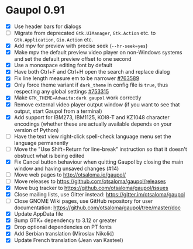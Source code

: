 Gaupol 0.91
===========

* [x] Use header bars for dialogs
* [ ] Migrate from deprecated `Gtk.UIManager`, `Gtk.Action` etc.
      to `Gtk.Application`, `Gio.Action` etc.
* [x] Add mpv for preview with precise seek (`--hr-seek=yes`)
* [x] Make mpv the default preview video player on non-Windows systems
      and set the default preview offset to one second
* [x] Use a monospace editing font by default
* [x] Have both Ctrl+F and Ctrl+H open the search and replace dialog
* [x] Fix line length measure em to be narrower [#763589][]
* [x] Only force theme variant if `dark_theme` in config file is
      `true`, thus respecting any global settings [#753315][]
* [x] Make `GTK_THEME=Adwaita:dark gaupol` work correctly
* [x] Remove external video player output window (if you want to see
      that output, start Gaupol from a terminal)
* [x] Add support for IBM273, IBM1125, KOI8-T and KZ1048 character
      encodings (whether these are actually available depends on your
      version of Python)
* [ ] Have the text view right-click spell-check language menu
      set the language permanently
* [ ] Move the "Use Shift+Return for line-break" instruction so that
      it doesn't obstruct what is being edited
* [x] Fix Cancel button behaviour when quitting Gaupol by closing the
      main window and having unsaved changes (#14)
* [ ] Move web pages to <http://otsaloma.io/gaupol/>
* [ ] Move releases to <https://github.com/otsaloma/gaupol/releases>
* [x] Move bug tracker to <https://github.com/otsaloma/gaupol/issues>
* [x] Close mailing lists, use Gitter instead: <https://gitter.im/otsaloma/gaupol>
* [ ] Close GNOME Wiki pages, use GitHub repository for user
      documentation: <https://github.com/otsaloma/gaupol/tree/master/doc>
* [x] Update AppData file
* [x] Bump GTK+ dependency to 3.12 or greater
* [x] Drop optional dependencies on PT fonts
* [x] Add Serbian translation (Miroslav Nikolić)
* [x] Update French translation (Jean van Kasteel)

[#14]: https://github.com/otsaloma/gaupol/issues/14
[#753315]: https://bugzilla.gnome.org/show_bug.cgi?id=753315
[#763589]: https://bugzilla.gnome.org/show_bug.cgi?id=763589
